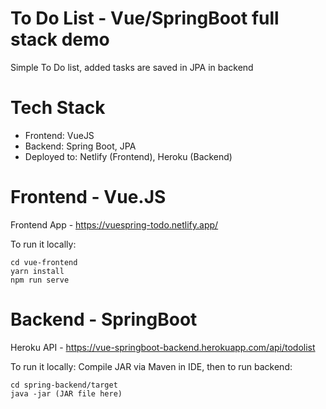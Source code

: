 # To Do List - Vue/SpringBoot full stack demo

Simple To Do list, added tasks are saved in JPA in backend

# Tech Stack

- Frontend: VueJS
- Backend: Spring Boot, JPA
- Deployed to: Netlify (Frontend), Heroku (Backend)

# Frontend - Vue.JS

Frontend App - https://vuespring-todo.netlify.app/

To run it locally:
```
cd vue-frontend
yarn install
npm run serve
```

# Backend - SpringBoot

Heroku API - https://vue-springboot-backend.herokuapp.com/api/todolist

To run it locally:
Compile JAR via Maven in IDE, then to run backend:

```
cd spring-backend/target
java -jar (JAR file here)
```
